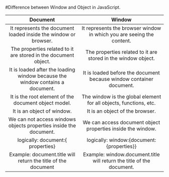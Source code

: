 #Difference between Window and Object in JavaScript.



|  **Document** | **Window** | 
| :----:  | :----:|
|It represents the document loaded inside the window or browser.|It represents the browser window in which you are seeing the content.|
|The properties related to it are stored in the document object.|The properties related to it are stored in the window object.|
|It is loaded after the loading window because the window contains a document.|It is loaded before the document because window container document.|
|It is the root element of the document object model.|The window is the global element for all objects, functions, etc.|
|It is an object of window.|It is an object of the browser.|
|We can not access windows objects properties inside the document.|We can access document object properties inside the window.|
| logically:  document:{ properties} |logically: window:{document:{properties}}|
|Example: document.title will return the title of the document|Example: window.document.title will return the title of the document.|
